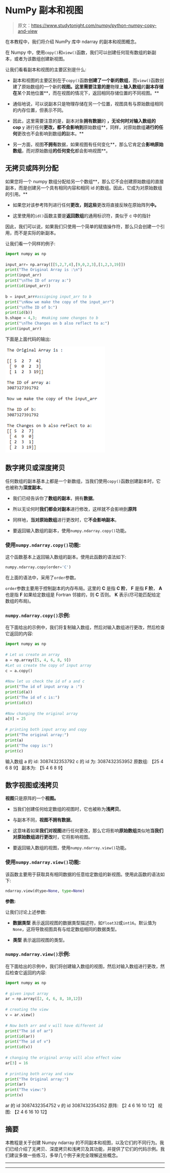 # NumPy 副本和视图

> 原文：<https://www.studytonight.com/numpy/python-numpy-copy-and-view>

在本教程中，我们将介绍 NumPy 库中 ndarray 的副本和视图概念。

在 Numpy 中，使用`copy()`和`view()`函数，我们可以创建任何现有数组的新副本，或者为该数组创建新视图。

让我们看看副本和视图的主要区别是什么:

*   副本和视图的主要区别在于`copy()`函数**创建了一个新的数组**，而`view()`函数创建了原始数组的一个新的**视图。这里需要注意的是**物理上**输入数组**的**副本存储在**某个其他位置**，而在视图的情况下，返回相同存储位置的不同视图。**

*   通俗地说，可以说副本只是物理存储在另一个位置，视图具有与原始数组相同的内存位置，但表示不同。

*   因此，这里需要注意的是，副本对象**拥有数据**的 **，无论何时对输入数组的 cop** y 进行任何**更改，都不会影响到**原始数组**，同样，对原始数组**进行的任何**更改也不会影响到数组**的**副本。**

*   另一方面，视图**不拥有**数据，如果视图有任何变化**，那么它肯定会**影响原始数组**，而对原始数组**的任何变化**都会影响视图**。

## 无拷贝或阵列分配

如果您将一个 numpy 数组分配给另一个数组**，那么它不会创建原始数组的直接副本，而是创建另一个具有相同内容和相同 id 的数组。因此，它成为对原始数组的引用。**

*   如果您对该参考阵列进行任何**更改，则这些**更改将直接反映在原始阵列**中。**

*   这里使用的`id()`函数主要是**返回数组**的通用标识符，类似于 c 中的指针

因此，我们可以说，如果我们只使用一个简单的赋值操作符，那么只会创建一个引用，而不是实际的新副本。

让我们看一个同样的例子:

```py
import numpy as np  

input_arr= np.array([[5,2,7,4],[9,0,2,3],[1,2,3,19]])  
print("The Original Array is :\n")
print(input_arr)  
print("\nThe ID of array a:")
print(id(input_arr))  

b = input_arr#assigning input_arr to b   
print("\nNow we make the copy of the input_arr")  
print("\nThe ID of b:")
print(id(b))  
b.shape = 4,3;  #making some changes to b
print("\nThe Changes on b also reflect to a:")  
print(input_arr) 
```

下面是上面代码的输出:

![numpy no copy array example](img/5c35968eeffd81f0b8b0d09a9e068948.png)

## 数字拷贝或深度拷贝

任何数组的副本基本上都是一个新数组，当我们使用`copy()`函数创建副本时，它也被称为**深度副本**。

*   我们已经告诉你了**数组的副本**，拥有**数据**。

*   所以无论何时**我们都会对副本**进行修改，这样就不会影响到**原阵**

*   同样地，**当对原始数组**进行更改时，它**不会影响副本**。

*   要返回输入数组的副本，使用`numpy.ndarray.copy()`功能。

### 使用`numpy.ndarray.copy()`功能:

这个函数基本上返回输入数组的副本。使用此函数的语法如下:

```py
numpy.ndarray.copy(order='C')
```

在上面的语法中，采用了`order`参数。

`order`参数主要用于控制副本的内存布局。这里的 **C** 是指 **C 阶**， **F** 是指 **F 阶**， **A** 也是指 **F** 如果给定数组是 Fortran 邻接的，则 **C** 否则。 **K** 表示(尽可能匹配给定数组的布局)。

### `numpy.ndarray.copy()`示例:

在下面给出的示例中，我们将复制输入数组，然后对输入数组进行更改，然后检查它返回的内容:

```py
import numpy as np 

# Let us create an array 
a = np.array([5, 4, 6, 8, 9]) 
#Let us create the copy of input array 
c = a.copy() 

#Now let us check the id of a and c
print("The id of input array a :")
print(id(a)) 
print("The id of c is:")
print(id(c)) 

#Now changing the original array 
a[0] = 25

# printing both input array and copy 
print("The original array:")
print(a) 
print("The copy is:")
print(c) 
```

输入数组 a 的 id:
3087432353792
c 的 id 为:
3087432353952
原数组:
【25 4 6 8 9】
副本为:
【5 4 6 8 9】

## 数字视图或浅拷贝

**视图**只是原阵的一个**视图。**

*   当我们创建任何给定数组的视图时，它也被称为**浅拷贝**。

*   与副本不同，**视图不拥有数据**。

*   这意味着如果**我们对视图**进行任何更改，那么它将影响**原始数组**类似地**当我们对原始数组进行更改**时，它将影响视图。

*   要返回输入数组的视图，使用`numpy.ndarray.view()`功能。

### 使用`numpy.ndarray.view()`功能:

该函数主要用于获取具有相同数据的任意给定数组的新视图。使用此函数的语法如下:

```py
ndarray.view(dtype=None, type=None)
```

**参数:**

让我们讨论上述参数:

*   **数据类型**
    表示返回视图的数据类型描述符，如`float32`或`int16`。默认值为`None`，这将导致视图具有与给定数组相同的数据类型。

*   **类型**
    表示返回视图的类型。

### `numpy.ndarray.view()`示例:

在下面给出的示例中，我们将创建输入数组的视图，然后对输入数组进行更改，然后检查它返回的内容:

```py
import numpy as np 

# given input array
ar = np.array([2, 4, 6, 8, 10,12]) 

# creating the view 
v = ar.view() 

# Now both arr and v will have different id 
print("The id of ar")
print(id(ar)) 
print("The id of v")
print(id(v)) 

# changing the original array will also effect view 
ar[3] = 16

# printing both array and view 
print("The Original array:")
print(ar) 
print("The view:")
print(v) 
```

ar 的 id
3087432354752
v 的 id
3087432354352
原阵:
【2 4 6 16 10 12】
视图:
【2 4 6 16 10 12】

## 摘要

本教程是关于创建 Numpy ndarray 的不同副本和视图，以及它们的不同行为。我们已经介绍了无拷贝、深度拷贝和浅拷贝及其功能，并提供了它们的代码示例。我们建议多做一些练习，多举几个例子来完全理解这些概念。

* * *

* * *